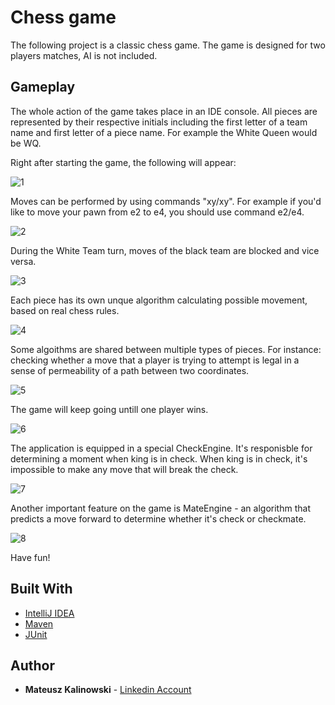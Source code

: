 # Chess game

The following project is a classic chess game. The game is designed for two players matches, AI is not included. 

## Gameplay

The whole action of the game takes place in an IDE console. 
All pieces are represented by their respective initials including the first letter of a team name and first letter of a piece name. For example the White Queen would be WQ.

Right after starting the game, the following will appear: 

![1](https://user-images.githubusercontent.com/30430556/35797915-856c9c8a-0a61-11e8-8de9-450debf789d1.png)

Moves can be performed by using commands "xy/xy". For example if you'd like to move your pawn from e2 to e4, you should use command e2/e4.

![2](https://user-images.githubusercontent.com/30430556/35797948-9c468646-0a61-11e8-82c7-68c81edc878e.png)

During the White Team turn, moves of the black team are blocked and vice versa.

![3](https://user-images.githubusercontent.com/30430556/35798000-cc9d9e1a-0a61-11e8-96d6-affce7a638c4.png)

Each piece has its own unque algorithm calculating possible movement, based on real chess rules.

![4](https://user-images.githubusercontent.com/30430556/35798018-dbd4ea46-0a61-11e8-9b08-0234cefb8708.png)

Some algoithms are shared between multiple types of pieces. For instance: checking whether a move that a player is trying to attempt is legal in a sense of permeability of a path between two coordinates.

![5](https://user-images.githubusercontent.com/30430556/35798030-e2f9a94c-0a61-11e8-8e43-5537250624d2.png)

The game will keep going untill one player wins.

![6](https://user-images.githubusercontent.com/30430556/35798041-e990a828-0a61-11e8-8c31-7a30ed716008.png)

The application is equipped in a special CheckEngine. It's responisble for determining a moment when king is in check. When king is in check, it's impossible to make any move that will break the check.

![7](https://user-images.githubusercontent.com/30430556/35798050-f015c412-0a61-11e8-9028-65eab85ef19e.png)

Another important feature on the game is MateEngine - an algorithm that predicts a move forward to determine whether it's check or checkmate.

![8](https://user-images.githubusercontent.com/30430556/35798071-fe072cbe-0a61-11e8-85a3-ca070db62cf7.png)

Have fun!


## Built With

* [IntelliJ IDEA](https://www.jetbrains.com/idea/)
* [Maven](https://maven.apache.org/)
* [JUnit](http://junit.org/junit5/)

## Author

* **Mateusz Kalinowski** - [Linkedin Account](https://www.linkedin.com/in/mateusz-kalinowski-ba1544ba/)
